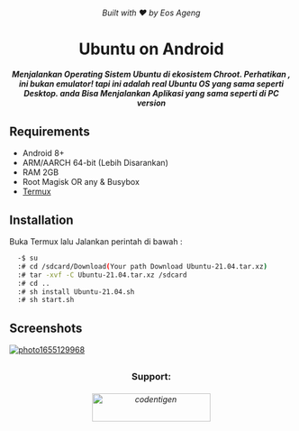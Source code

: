
<h6 align="center">Built with ❤️ by Eos Ageng</h6>
<h1 align="center">Ubuntu on Android</h1>
<h5 align="center">Menjalankan Operating Sistem Ubuntu di ekosistem Chroot. Perhatikan , ini bukan emulator! tapi ini adalah real Ubuntu OS yang sama seperti Desktop.
anda Bisa Menjalankan Aplikasi yang sama seperti di PC version</h5>

##

## Requirements

 - Android 8+
 - ARM/AARCH 64-bit (Lebih Disarankan)
 - RAM 2GB
 - Root Magisk OR any & Busybox
 - [Termux](https://github.com/termux/termux-app/releases/tag/v0.118.0)


## Installation

Buka Termux lalu Jalankan perintah di bawah :

```bash
  -$ su
  :# cd /sdcard/Download(Your path Download Ubuntu-21.04.tar.xz)
  :# tar -xvf -C Ubuntu-21.04.tar.xz /sdcard
  :# cd ..
  :# sh install Ubuntu-21.04.sh
  :# sh start.sh
```

## Screenshots

<a href="https://ibb.co/Q86Bbzg"><img src="https://i.ibb.co/ZHhsLtj/photo1655129968.jpg" alt="photo1655129968" border="0"></a>
##
<h3 align="center">Support:</h3>
<h6 align ="center" ><a href="https://saweria.co/codentigen"> <img src="https://cdn.buymeacoffee.com/buttons/v2/default-yellow.png" height="50" width="210" alt="codentigen" /></a></h6>

##
